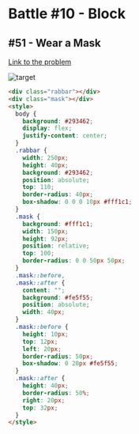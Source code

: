# Battle #10 - Block

## #51 - Wear a Mask

[Link to the problem](https://cssbattle.dev/play/51)

![target](https://cssbattle.dev/targets/51.png)

```html
<div class="rabbar"></div>
<div class="mask"></div>
<style>
  body {
    background: #293462;
    display: flex;
    justify-content: center;
  }
  .rabbar {
    width: 250px;
    height: 40px;
    background: #293462;
    position: absolute;
    top: 110;
    border-radius: 40px;
    box-shadow: 0 0 0 10px #fff1c1;
  }
  .mask {
    background: #fff1c1;
    width: 150px;
    height: 92px;
    position: relative;
    top: 100;
    border-radius: 0 0 50px 50px;
  }
  .mask::before,
  .mask::after {
    content: "";
    background: #fe5f55;
    position: absolute;
    width: 40px;
  }
  .mask::before {
    height: 10px;
    top: 12px;
    left: 20px;
    border-radius: 50px;
    box-shadow: 0 20px #fe5f55;
  }
  .mask::after {
    height: 40px;
    border-radius: 50%;
    right: 20px;
    top: 32px;
  }
</style>
```
